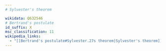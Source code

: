 ```yaml
---
# Sylvester's theorem

wikidata: Q632546
# Bertrand's postulate
id_suffix: X
msc_classification: 11
wikipedia_links:
  - "[[Bertrand's postulate#Sylvester.27s theorem|Sylvester's theorem]]"
---
```

